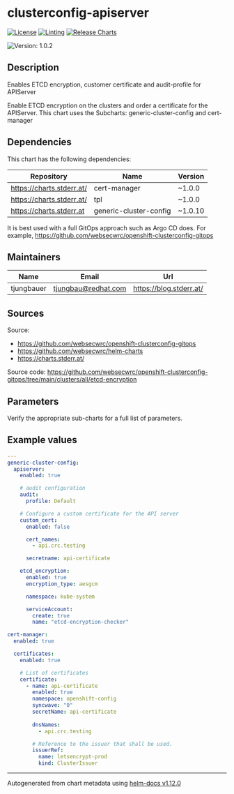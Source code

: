 

# clusterconfig-apiserver

[![License](https://img.shields.io/badge/License-Apache_2.0-blue.svg)](https://opensource.org/licenses/Apache-2.0)
[![Linting](https://github.com/websecwrc/openshift-clusterconfig-gitops/actions/workflows/linting.yml/badge.svg)](https://github.com/websecwrc/openshift-clusterconfig-gitops/actions/workflows/linting.yml)
[![Release Charts](https://github.com/websecwrc/helm-charts/actions/workflows/release.yml/badge.svg)](https://github.com/websecwrc/helm-charts/actions/workflows/release.yml)

  ![Version: 1.0.2](https://img.shields.io/badge/Version-1.0.2-informational?style=flat-square)

 

  ## Description

  Enables ETCD encryption, customer certificate and audit-profile for APIServer

Enable ETCD encryption on the clusters and order a certificate for the APIServer.
This chart uses the Subcharts: generic-cluster-config and cert-manager

## Dependencies

This chart has the following dependencies:

| Repository | Name | Version |
|------------|------|---------|
| https://charts.stderr.at/ | cert-manager | ~1.0.0 |
| https://charts.stderr.at/ | tpl | ~1.0.0 |
| https://charts.stderr.at | generic-cluster-config | ~1.0.10 |

It is best used with a full GitOps approach such as Argo CD does. For example, https://github.com/websecwrc/openshift-clusterconfig-gitops

## Maintainers

| Name | Email | Url |
| ---- | ------ | --- |
| tjungbauer | <tjungbau@redhat.com> | <https://blog.stderr.at/> |

## Sources
Source:
* <https://github.com/websecwrc/openshift-clusterconfig-gitops>
* <https://github.com/websecwrc/helm-charts>
* <https://charts.stderr.at/>

Source code: https://github.com/websecwrc/openshift-clusterconfig-gitops/tree/main/clusters/all/etcd-encryption

## Parameters
Verify the appropriate sub-charts for a full list of parameters.

## Example values

```yaml
---
generic-cluster-config:
  apiserver:
    enabled: true

    # audit configuration
    audit:
      profile: Default

    # Configure a custom certificate for the API server
    custom_cert:
      enabled: false

      cert_names:
        - api.crc.testing

      secretname: api-certificate

    etcd_encryption:
      enabled: true
      encryption_type: aesgcm

      namespace: kube-system

      serviceAccount:
        create: true
        name: "etcd-encryption-checker"

cert-manager:
  enabled: true

  certificates:
    enabled: true

    # List of certificates
    certificate:
      - name: api-certificate
        enabled: true
        namespace: openshift-config
        syncwave: "0"
        secretName: api-certificate
 
        dnsNames:
          - api.crc.testing

        # Reference to the issuer that shall be used.
        issuerRef:
          name: letsencrypt-prod
          kind: ClusterIssuer

```

----------------------------------------------
Autogenerated from chart metadata using [helm-docs v1.12.0](https://github.com/norwoodj/helm-docs/releases/v1.12.0)

